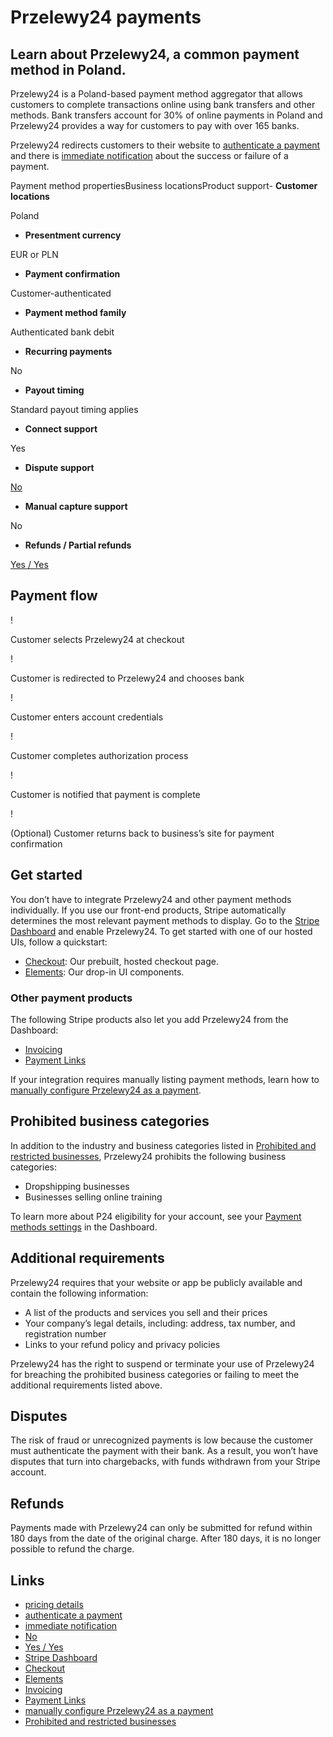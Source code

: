 # Przelewy24 payments

## Learn about Przelewy24, a common payment method in Poland.

Przelewy24 is a Poland-based payment method aggregator that allows customers to
complete transactions online using bank transfers and other methods. Bank
transfers account for 30% of online payments in Poland and Przelewy24 provides a
way for customers to pay with over 165 banks.

Przelewy24 redirects customers to their website to [authenticate a
payment](https://docs.stripe.com/payments/payment-methods#customer-actions) and
there is [immediate
notification](https://docs.stripe.com/payments/payment-methods#payment-notification)
about the success or failure of a payment.

Payment method propertiesBusiness locationsProduct support- **Customer
locations**

Poland
- **Presentment currency**

EUR or PLN
- **Payment confirmation**

Customer-authenticated
- **Payment method family**

Authenticated bank debit
- **Recurring payments**

No
- **Payout timing**

Standard payout timing applies
- **Connect support**

Yes
- **Dispute support**

[No](https://docs.stripe.com/payments/p24#disputed-payments)
- **Manual capture support**

No
- **Refunds / Partial refunds**

[Yes / Yes](https://docs.stripe.com/payments/p24#refunds)

## Payment flow

!

Customer selects Przelewy24 at checkout

!

Customer is redirected to Przelewy24 and chooses bank

!

Customer enters account credentials

!

Customer completes authorization process

!

Customer is notified that payment is complete

!

(Optional) Customer returns back to business’s site for payment confirmation

## Get started

You don’t have to integrate Przelewy24 and other payment methods individually.
If you use our front-end products, Stripe automatically determines the most
relevant payment methods to display. Go to the [Stripe
Dashboard](https://dashboard.stripe.com/settings/payment_methods) and enable
Przelewy24. To get started with one of our hosted UIs, follow a quickstart:

- [Checkout](https://docs.stripe.com/checkout/quickstart): Our prebuilt, hosted
checkout page.
- [Elements](https://docs.stripe.com/payments/quickstart): Our drop-in UI
components.

### Other payment products

The following Stripe products also let you add Przelewy24 from the Dashboard:

- [Invoicing](https://docs.stripe.com/invoicing/no-code-guide)
- [Payment Links](https://docs.stripe.com/payment-links)

If your integration requires manually listing payment methods, learn how to
[manually configure Przelewy24 as a
payment](https://docs.stripe.com/payments/p24/accept-a-payment).

## Prohibited business categories

In addition to the industry and business categories listed in [Prohibited and
restricted businesses](https://stripe.com/restricted-businesses), Przelewy24
prohibits the following business categories:

- Dropshipping businesses
- Businesses selling online training

To learn more about P24 eligibility for your account, see your [Payment methods
settings](https://dashboard.stripe.com/settings/payment_methods) in the
Dashboard.

## Additional requirements

Przelewy24 requires that your website or app be publicly available and contain
the following information:

- A list of the products and services you sell and their prices
- Your company’s legal details, including: address, tax number, and registration
number
- Links to your refund policy and privacy policies

Przelewy24 has the right to suspend or terminate your use of Przelewy24 for
breaching the prohibited business categories or failing to meet the additional
requirements listed above.

## Disputes

The risk of fraud or unrecognized payments is low because the customer must
authenticate the payment with their bank. As a result, you won’t have disputes
that turn into chargebacks, with funds withdrawn from your Stripe account.

## Refunds

Payments made with Przelewy24 can only be submitted for refund within 180 days
from the date of the original charge. After 180 days, it is no longer possible
to refund the charge.

## Links

- [pricing details](https://stripe.com/pricing/local-payment-methods)
- [authenticate a
payment](https://docs.stripe.com/payments/payment-methods#customer-actions)
- [immediate
notification](https://docs.stripe.com/payments/payment-methods#payment-notification)
- [No](https://docs.stripe.com/payments/p24#disputed-payments)
- [Yes / Yes](https://docs.stripe.com/payments/p24#refunds)
- [Stripe Dashboard](https://dashboard.stripe.com/settings/payment_methods)
- [Checkout](https://docs.stripe.com/checkout/quickstart)
- [Elements](https://docs.stripe.com/payments/quickstart)
- [Invoicing](https://docs.stripe.com/invoicing/no-code-guide)
- [Payment Links](https://docs.stripe.com/payment-links)
- [manually configure Przelewy24 as a
payment](https://docs.stripe.com/payments/p24/accept-a-payment)
- [Prohibited and restricted
businesses](https://stripe.com/restricted-businesses)